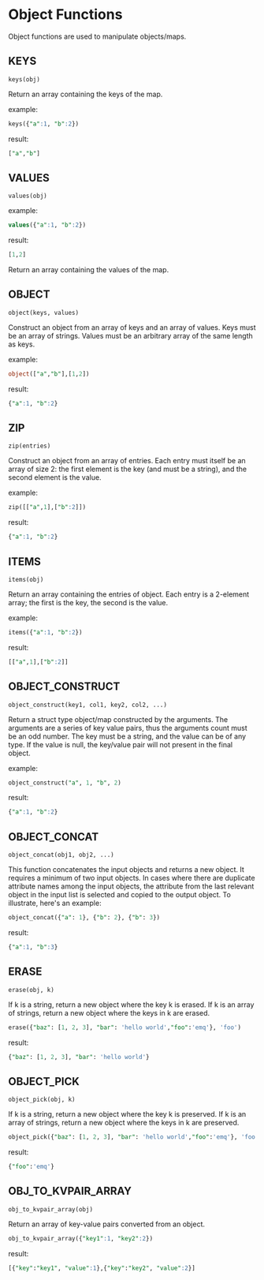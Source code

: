 # Object Functions

Object functions are used to manipulate objects/maps.

## KEYS

```text
keys(obj)
```

Return an array containing the keys of the map.

example:

```sql
keys({"a":1, "b":2})
```

result:

```sql
["a","b"]
```

## VALUES

```text
values(obj)
```

example:

```sql
values({"a":1, "b":2})
```

result:

```sql
[1,2]
```

Return an array containing the values of the map.

## OBJECT

```text
object(keys, values)
```

Construct an object from an array of keys and an array of values. Keys must be an array of strings. Values must be an
arbitrary array of the same length as keys.

example:

```sql
object(["a","b"],[1,2])
```

result:

```sql
{"a":1, "b":2}
```

## ZIP

```text
zip(entries)
```

Construct an object from an array of entries. Each entry must itself be an array of size 2: the first element is the
key (and must be a string), and the second element is the value.

example:

```sql
zip([["a",1],["b":2]])
```

result:

```sql
{"a":1, "b":2}
```

## ITEMS

```text
items(obj)
```

Return an array containing the entries of object. Each entry is a 2-element array; the first is the key, the second is
the value.

example:

```sql
items({"a":1, "b":2})
```

result:

```sql
[["a",1],["b":2]]
```

## OBJECT_CONSTRUCT

```text
object_construct(key1, col1, key2, col2, ...)
```

Return a struct type object/map constructed by the arguments. The arguments are a series of key value pairs, thus the
arguments count must be an odd number. The key must be a string, and the value can be of any type. If the value is null,
the key/value pair will not present in the final object.

example:

```sql
object_construct("a", 1, "b", 2)
```

result:

```sql
{"a":1, "b":2}
```

## OBJECT_CONCAT

```text
object_concat(obj1, obj2, ...)
```

This function concatenates the input objects and returns a new object. It requires a minimum of two input objects. In cases where there are duplicate attribute names among the input objects, the attribute from the last relevant object in the input list is selected and copied to the output object. To illustrate, here's an example:

```sql
object_concat({"a": 1}, {"b": 2}, {"b": 3})
```

result:

```sql
{"a":1, "b":3}
```

## ERASE

```text
erase(obj, k)
```

If k is a string, return a new object where the key k is erased. If k is an array of strings, return a new object where the keys in k are erased.

```sql
erase({"baz": [1, 2, 3], "bar": 'hello world',"foo":'emq'}, 'foo')
```

result:

```sql
{"baz": [1, 2, 3], "bar": 'hello world'}
```

## OBJECT_PICK

```text
object_pick(obj, k)
```

If k is a string, return a new object where the key k is preserved. If k is an array of strings, return a new object where the keys in k are preserved.

```sql
object_pick({"baz": [1, 2, 3], "bar": 'hello world',"foo":'emq'}, 'foo')
```

result:

```sql
{"foo":'emq'}
```

## OBJ_TO_KVPAIR_ARRAY

```text
obj_to_kvpair_array(obj)
```

Return an array of key-value pairs converted from an object.

```sql
obj_to_kvpair_array({"key1":1, "key2":2})
```

result:

```sql
[{"key":"key1", "value":1},{"key":"key2", "value":2}]
```
